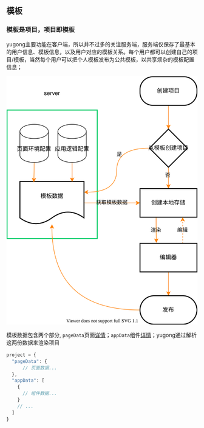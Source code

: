 ## 模板

### 模板是项目，项目即模板
yugong主要功能在客户端，所以并不过多的关注服务端，服务端仅保存了最基本的用户信息、模板信息，以及用户对应的模板关系。每个用户都可以创建自己的项目/模板，当然每个用户可以把个人模板发布为公共模板，以共享烦杂的模板配置信息；

![Minion](./template.drawio.svg)

模板数据包含两个部分, `pageData`页面[详情](./../page/README.md)；`appData`组件[详情](./../component/README.md)；yugong通过解析这两份数据来渲染项目

```javascript
project = {
  "pageData": {
      // 页面数据...
  },
  "appData": [
    {
      // 组件数据...
    }
    // ...
  ]
}
```



